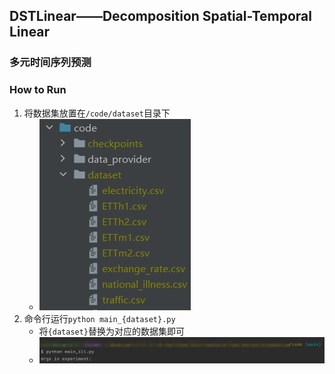 ##  DSTLinear——Decomposition Spatial-Temporal Linear

### 多元时间序列预测

### How to Run
1. 将数据集放置在`/code/dataset`目录下
   * ![img.png](image/img.png)
2. 命令行运行`python main_{dataset}.py`
   * 将`{dataset}`替换为对应的数据集即可
   * ![img.png](image/img1.png)
